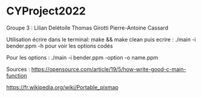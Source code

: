 # CYProject2022
Groupe 3 :
Lilian Delétoile
Thomas Girotti
Pierre-Antoine Cassard

Utilisation
écrire dans le terminal: make && make clean
puis ecrire : ./main -i bender.ppm -h pour voir les options codés

Pour les options : ./main -i bender.ppm -option -o name.ppm

Sources :
https://opensource.com/article/19/5/how-write-good-c-main-function 

https://fr.wikipedia.org/wiki/Portable_pixmap
